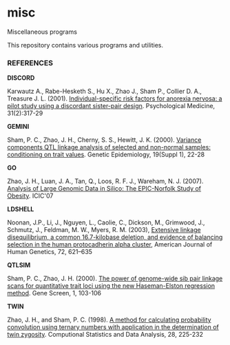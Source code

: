 # misc
Miscellaneous programs

This repository contains various programs and utilities.

### REFERENCES

**DISCORD**

Karwautz A., Rabe-Hesketh S., Hu X., Zhao J., Sham P., Collier D. A., Treasure J. L. (2001). [Individual-specific risk factors for anorexia nervosa: a pilot study using a discordant sister-pair design](https://jinghuazhao.github.io/paper/karwautz01.pdf). Psychological Medicine, 31(2):317-29


**GEMINI**

Sham, P. C., Zhao, J. H., Cherny, S. S., Hewitt, J. K. (2000). [Variance components QTL linkage analysis of selected and non-normal samples: conditioning on trait values](https://jinghuazhao.github.io/paper/ge00.pdf). Genetic Epidemiology, 19(Suppl 1), 22-28


**GO**

Zhao, J. H., Luan, J. A., Tan, Q., Loos, R. F. J., Wareham, N. J. (2007). [Analysis of Large Genomic Data in Silico: The EPIC-Norfolk Study of Obesity](https://jinghuazhao.github.io/paper/ICIC2007.pdf). ICIC'07


**LDSHELL**

Noonan, J.P., Li, J., Nguyen, L., Caolie, C., Dickson, M., Grimwood, J., Schmutz, J., Feldman, M. W., Myers, R. M.  (2003), [Extensive linkage disequilibrium, a common 16.7-kilobase deletion, and evidence of balancing selection in the human protocadherin alpha cluster](https://www.cell.com/ajhg/pdf/S0002-9297(07)60578-3.pdf), American Journal of Human Genetics, 72, 621–635


**QTLSIM**

Sham, P. C., Zhao, J. H. (2000). [The power of genome-wide sib pair linkage scans for quantitative trait loci using the new Haseman-Elston regression method](https://jinghuazhao.github.io/paper/gs00.pdf). Gene Screen, 1, 103-106

**TWIN**

Zhao, J. H., and Sham, P. C. (1998). [A method for calculating probability convolution using ternary numbers with application in the determination of twin zygosity](https://jinghuazhao.github.io/paper/csda98.pdf). Computional Statistics and Data Analysis, 28, 225-232

